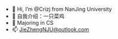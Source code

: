 - 👋 Hi, I’m @Crizj from NanJing University
- 👀 自我介绍：一只菜鸡
- 🌱 Majoring in CS
- 📫 JieZhengNJU@outlook.com

<!---
Crizj/Crizj is a ✨ special ✨ repository because its `README.md` (this file) appears on your GitHub profile.
You can click the Preview link to take a look at your changes.
--->
